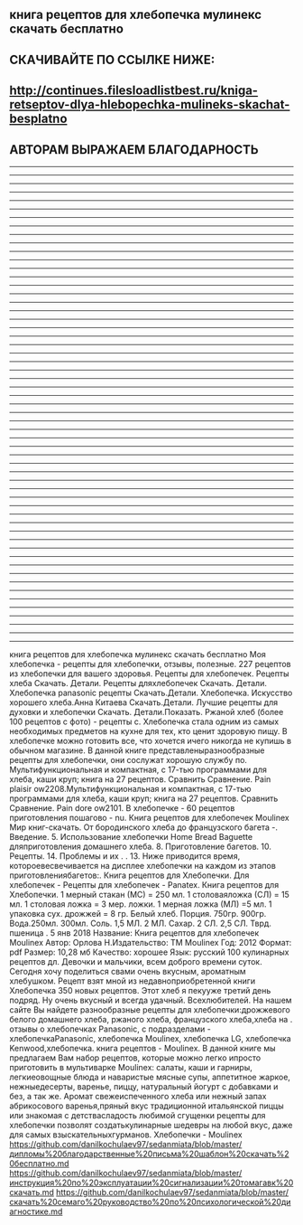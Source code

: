 книга рецептов для хлебопечка мулинекс скачать бесплатно
--------------------------------------------------
СКАЧИВАЙТЕ ПО ССЫЛКЕ НИЖЕ:
--------------------------------------------------
http://continues.filesloadlistbest.ru/kniga-retseptov-dlya-hlebopechka-mulineks-skachat-besplatno
--------------------------------------------------
АВТОРАМ ВЫРАЖАЕМ БЛАГОДАРНОСТЬ
--------------------------------------------------
--------------------------------------------------
--------------------------------------------------
--------------------------------------------------
--------------------------------------------------
--------------------------------------------------
--------------------------------------------------
--------------------------------------------------
--------------------------------------------------
--------------------------------------------------
--------------------------------------------------
--------------------------------------------------
--------------------------------------------------
--------------------------------------------------
--------------------------------------------------
--------------------------------------------------
--------------------------------------------------
--------------------------------------------------
--------------------------------------------------
--------------------------------------------------
--------------------------------------------------
--------------------------------------------------
--------------------------------------------------
--------------------------------------------------
--------------------------------------------------
--------------------------------------------------
--------------------------------------------------
--------------------------------------------------
--------------------------------------------------
--------------------------------------------------
--------------------------------------------------
--------------------------------------------------
--------------------------------------------------
--------------------------------------------------
--------------------------------------------------
--------------------------------------------------
--------------------------------------------------
--------------------------------------------------
--------------------------------------------------
--------------------------------------------------
--------------------------------------------------
--------------------------------------------------
--------------------------------------------------
--------------------------------------------------
--------------------------------------------------
--------------------------------------------------
--------------------------------------------------
--------------------------------------------------
--------------------------------------------------
--------------------------------------------------
--------------------------------------------------
--------------------------------------------------
--------------------------------------------------
--------------------------------------------------
--------------------------------------------------
--------------------------------------------------
--------------------------------------------------
--------------------------------------------------
книга рецептов для хлебопечка мулинекс скачать бесплатно Моя хлебопечка - рецепты для хлебопечки, отзывы, полезные. 227 рецептов из хлебопечки для вашего здоровья. Рецепты для хлебопечек. Рецепты хлеба  Скачать. Детали. Рецепты дляхлебопечек  Скачать. Детали. Хлебопечка panasonic рецепты  Скачать.Детали. Хлебопечка. Искусство хорошего хлеба.Анна Китаева  Скачать.Детали. Лучшие рецепты для духовки и хлебопечки  Скачать. Детали.Показать. Ржаной хлеб (более 100 рецептов с фото) - рецепты с. Хлебопечка стала одним из самых необходимых предметов на кухне для тех, кто ценит здоровую пищу. В хлебопечке можно готовить все, что хочется ичего никогда не купишь в обычном магазине. В данной книге представленыразнообразные рецепты для хлебопечки, они сослужат хорошую службу по. Мультифункциональная и компактная, с 17-тью программами для хлеба, каши круп; книга на 27 рецептов. Сравнить Сравнение. Pain plaisir ow2208.Мультифункциональная и компактная, с 17-тью программами для хлеба, каши круп; книга на 27 рецептов. Сравнить Сравнение. Pain dore ow2101. В хлебопечке - 60 рецептов приготовления пошагово - nu. Книга рецептов для хлебопечек Moulinex  Мир книг-скачать. От бородинского хлеба до французского багета -. Введение. 5. Использование хлебопечки Home Bread Baguette дляприготовления домашнего хлеба. 8. Приготовление багетов. 10. Рецепты. 14. Проблемы и их . . 13. Ниже приводится время, котороевесвечивается на дисплее хлебопечки на каждом из этапов приготовлениябагетов:. Книга рецептов для Хлебопечки. Для хлебопечек - Рецепты для хлебопечек - Panatex. Книга рецептов для Хлебопечки. 1 мерный стакан (МС) = 250 мл. 1 столоваяложка (СЛ) = 15 мл. 1 столовая ложка = 3 мер. ложки. 1 мерная ложка (МЛ) =5 мл. 1 упаковка сух. дрожжей = 8 гр. Белый хлеб. Порция. 750гр. 900гр. Вода.250мл. 300мл. Соль. 1,5 МЛ. 2 МЛ. Сахар. 2 СЛ. 2,5 СЛ. Тврд. пшеница .
5 янв 2018  Название: Книга рецептов для хлебопечек Moulinex Автор: Орлова Н.Издательство: ТМ Moulinex Год: 2012 Формат: pdf Размер: 10,28 мб Качество: хорошее Язык: русский 100 кулинарных рецептов дл. Девочки и мальчики, всем доброго времени суток. Сегодня хочу поделиться свами очень вкусным, ароматным хлебушком. Рецепт взят мной из недавноприобретенной книги Хлебопечка 350 новых рецептов. Этот хлеб я пекууже третий день подряд. Ну очень вкусный и всегда удачный. Всехлюбителей. На нашем сайте Вы найдете разнообразные рецепты для хлебопечки:дрожжевого белого домашнего хлеба, ржаного хлеба, французского хлеба,хлеба на . отзывы о хлебопечках Panasonic, с подразделами - хлебопечкаPanasonic, хлебопечка Moulinex, хлебопечка LG, хлебопечка Kenwood,хлебопечка. книга рецептов - Moulinex. В данной книге мы предлагаем Вам набор рецептов, которые можно легко ипросто приготовить в мультиварке Moulinex: салаты, каши и гарниры, легкиеовощные блюда и наваристые мясные супы, аппетитное жаркое, нежныедесерты, варенье, пиццу, натуральный йогурт с добавками и без, а так же. Аромат свежеиспеченного хлеба или нежный запах абрикосового варенья,пряный вкус традиционной итальянской пиццы или знакомая с детствасладость любимой сгущенки  рецепты для хлебопечки позволят создатькулинарные шедевры на любой вкус, даже для самых взыскательныхгурманов. Хлебопечки - Moulinex
https://github.com/danilkochulaev97/sedanmiata/blob/master/дипломы%20благодарственные%20письма%20шаблон%20скачать%20бесплатно.md
https://github.com/danilkochulaev97/sedanmiata/blob/master/инструкция%20по%20эксплуатации%20сигнализации%20томагавк%20скачать.md
https://github.com/danilkochulaev97/sedanmiata/blob/master/скачать%20семаго%20руководство%20по%20психологической%20диагностике.md